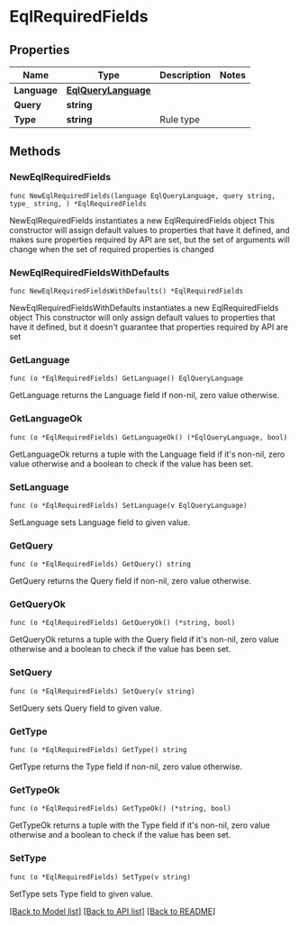 # EqlRequiredFields

## Properties

Name | Type | Description | Notes
------------ | ------------- | ------------- | -------------
**Language** | [**EqlQueryLanguage**](EqlQueryLanguage.md) |  | 
**Query** | **string** |  | 
**Type** | **string** | Rule type | 

## Methods

### NewEqlRequiredFields

`func NewEqlRequiredFields(language EqlQueryLanguage, query string, type_ string, ) *EqlRequiredFields`

NewEqlRequiredFields instantiates a new EqlRequiredFields object
This constructor will assign default values to properties that have it defined,
and makes sure properties required by API are set, but the set of arguments
will change when the set of required properties is changed

### NewEqlRequiredFieldsWithDefaults

`func NewEqlRequiredFieldsWithDefaults() *EqlRequiredFields`

NewEqlRequiredFieldsWithDefaults instantiates a new EqlRequiredFields object
This constructor will only assign default values to properties that have it defined,
but it doesn't guarantee that properties required by API are set

### GetLanguage

`func (o *EqlRequiredFields) GetLanguage() EqlQueryLanguage`

GetLanguage returns the Language field if non-nil, zero value otherwise.

### GetLanguageOk

`func (o *EqlRequiredFields) GetLanguageOk() (*EqlQueryLanguage, bool)`

GetLanguageOk returns a tuple with the Language field if it's non-nil, zero value otherwise
and a boolean to check if the value has been set.

### SetLanguage

`func (o *EqlRequiredFields) SetLanguage(v EqlQueryLanguage)`

SetLanguage sets Language field to given value.


### GetQuery

`func (o *EqlRequiredFields) GetQuery() string`

GetQuery returns the Query field if non-nil, zero value otherwise.

### GetQueryOk

`func (o *EqlRequiredFields) GetQueryOk() (*string, bool)`

GetQueryOk returns a tuple with the Query field if it's non-nil, zero value otherwise
and a boolean to check if the value has been set.

### SetQuery

`func (o *EqlRequiredFields) SetQuery(v string)`

SetQuery sets Query field to given value.


### GetType

`func (o *EqlRequiredFields) GetType() string`

GetType returns the Type field if non-nil, zero value otherwise.

### GetTypeOk

`func (o *EqlRequiredFields) GetTypeOk() (*string, bool)`

GetTypeOk returns a tuple with the Type field if it's non-nil, zero value otherwise
and a boolean to check if the value has been set.

### SetType

`func (o *EqlRequiredFields) SetType(v string)`

SetType sets Type field to given value.



[[Back to Model list]](../README.md#documentation-for-models) [[Back to API list]](../README.md#documentation-for-api-endpoints) [[Back to README]](../README.md)



